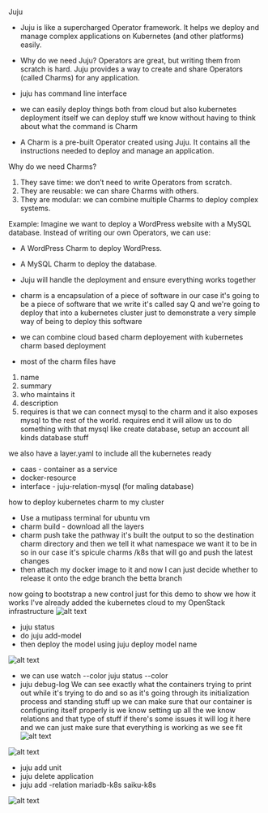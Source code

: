 Juju
- Juju is like a supercharged Operator framework. It helps we deploy and manage complex applications on Kubernetes (and other platforms) easily.

- Why do we need Juju?
    Operators are great, but writing them from scratch is hard.
    Juju provides a way to create and share Operators (called Charms) for any application.

- juju has command line interface
- we can easily deploy things both from cloud but also kubernetes deployment itself we can deploy stuff we know without having to think about what the command is
Charm

- A Charm is a pre-built Operator created using Juju. It contains all the instructions needed to deploy and manage an application.

Why do we need Charms?
1. They save time: we don’t need to write Operators from scratch.
2. They are reusable: we can share Charms with others.
3. They are modular: we can combine multiple Charms to deploy complex systems.


Example:
Imagine we want to deploy a WordPress website with a MySQL database. Instead of writing our own Operators, we can use:

- A WordPress Charm to deploy WordPress.

- A MySQL Charm to deploy the database.

- Juju will handle the deployment and ensure everything works together


- charm is a encapsulation of a piece of software in our case it's going to be a piece of software that we write it's called say Q and we're going to deploy that into a kubernetes cluster just to demonstrate a very simple way of being to deploy this software

- we can combine cloud based charm deployement with kubernetes charm based deployment

- most of the charm files have
1. name
2. summary 
3. who maintains it 
4. description
5. requires is that we can connect mysql to the charm and it also exposes mysql to the rest of the world. requires end it will allow us to do something with that mysql like create database, setup an account all kinds database stuff

we also have a layer.yaml to include all the kubernetes ready 
- caas - container as a service
- docker-resource
- interface - juju-relation-mysql (for maling database)

how to deploy kubernetes charm to my cluster
- Use a mutipass terminal for ubuntu vm 
- charm build - download all the layers
- charm push  take the pathway it's built the output to so the destination charm directory and then we tell it what namespace we want it to be in so in our case it's spicule charms /k8s that will go and push the latest changes
- then attach my docker image to it and now I can just decide whether to release it onto the edge branch the betta branch


now going to bootstrap a new control just for this demo to show we how it works I've already added the kubernetes cloud to my OpenStack infrastructure 
![alt text](image.png)

- juju status
- do juju add-model 
- then deploy the model using juju deploy model name

![alt text](image-1.png)

- we can use watch --color juju status --color
- juju debug-log
We can see exactly what the containers trying to print out while it's trying to do and so as it's going through its initialization process and standing stuff up we can make sure that our container is configuring itself properly is we know setting up all the we know relations and that type of stuff if there's some issues it will log it here and we can just make sure that everything is working as we see fit
![alt text](image-2.png)


![alt text](image-3.png)

- juju add unit
- juju delete application
- juju add -relation  mariadb-k8s saiku-k8s


![alt text](image-4.png)